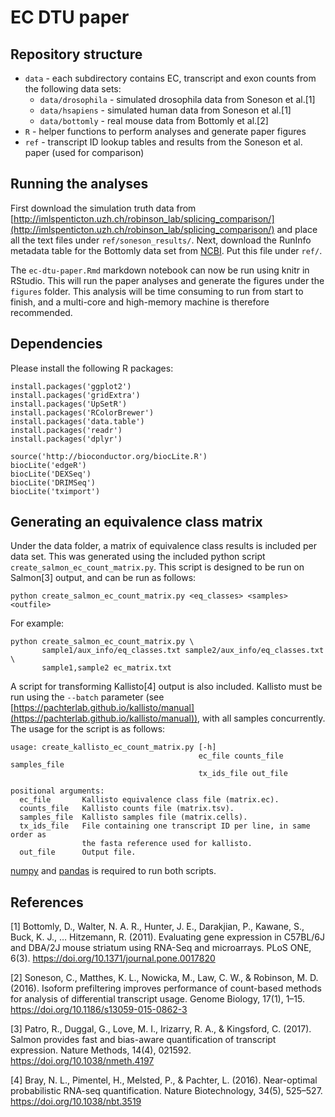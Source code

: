 EC DTU paper
============

Repository structure
--------------------

* `data` - each subdirectory contains EC, transcript and exon counts from the following data sets:
    * `data/drosophila` - simulated drosophila data from Soneson et al.[1]
    * `data/hsapiens` - simulated human data from Soneson et al.[1]
    * `data/bottomly` - real mouse data from Bottomly et al.[2]
* `R` - helper functions to perform analyses and generate paper figures
* `ref` - transcript ID lookup tables and results from the Soneson et al. paper (used for comparison)

Running the analyses
--------------------

First download the simulation truth data from [http://imlspenticton.uzh.ch/robinson_lab/splicing_comparison/](http://imlspenticton.uzh.ch/robinson_lab/splicing_comparison/) and place all the text files under `ref/soneson_results/`. Next, download the RunInfo metadata table for the Bottomly data set from [NCBI](https://www.ncbi.nlm.nih.gov/Traces/study/?acc=SRP004777). Put this file under `ref/`.

The `ec-dtu-paper.Rmd` markdown notebook can now be run using knitr in RStudio. This will run the paper analyses and generate the figures under the `figures` folder. This analysis will be time consuming to run from start to finish, and a multi-core and high-memory machine is therefore recommended.

Dependencies
------------

Please install the following R packages:

```
install.packages('ggplot2')
install.packages('gridExtra')
install.packages('UpSetR')
install.packages('RColorBrewer')
install.packages('data.table')
install.packages('readr')
install.packages('dplyr')

source('http://bioconductor.org/biocLite.R')
biocLite('edgeR')
biocLite('DEXSeq')
biocLite('DRIMSeq')
biocLite('tximport')
```

Generating an equivalence class matrix
--------------------------------------

Under the data folder, a matrix of equivalence class results is included per data set. This was generated using the included python script `create_salmon_ec_count_matrix.py`. This script is designed to be run on Salmon[3] output, and can be run as follows:

```
python create_salmon_ec_count_matrix.py <eq_classes> <samples> <outfile>
```

For example:
```
python create_salmon_ec_count_matrix.py \
       sample1/aux_info/eq_classes.txt sample2/aux_info/eq_classes.txt \
       sample1,sample2 ec_matrix.txt
```

A script for transforming Kallisto[4] output is also included. Kallisto must be run using the `--batch` parameter (see [https://pachterlab.github.io/kallisto/manual](https://pachterlab.github.io/kallisto/manual)), with all samples concurrently. The usage for the script is as follows:

```
usage: create_kallisto_ec_count_matrix.py [-h]
                                          ec_file counts_file samples_file
                                          tx_ids_file out_file

positional arguments:
  ec_file       Kallisto equivalence class file (matrix.ec).
  counts_file   Kallisto counts file (matrix.tsv).
  samples_file  Kallisto samples file (matrix.cells).
  tx_ids_file   File containing one transcript ID per line, in same order as
                the fasta reference used for kallisto.
  out_file      Output file.
```

[numpy](https://pypi.org/project/numpy/) and [pandas](https://pandas.pydata.org/) is required to run both scripts.

References
----------

[1] Bottomly, D., Walter, N. A. R., Hunter, J. E., Darakjian, P., Kawane, S., Buck, K. J., … Hitzemann, R. (2011). Evaluating gene expression in C57BL/6J and DBA/2J mouse striatum using RNA-Seq and microarrays. PLoS ONE, 6(3). https://doi.org/10.1371/journal.pone.0017820

[2] Soneson, C., Matthes, K. L., Nowicka, M., Law, C. W., & Robinson, M. D. (2016). Isoform prefiltering improves performance of count-based methods for analysis of differential transcript usage. Genome Biology, 17(1), 1–15. https://doi.org/10.1186/s13059-015-0862-3

[3] Patro, R., Duggal, G., Love, M. I., Irizarry, R. A., & Kingsford, C. (2017). Salmon provides fast and bias-aware quantification of transcript expression. Nature Methods, 14(4), 021592. https://doi.org/10.1038/nmeth.4197

[4] Bray, N. L., Pimentel, H., Melsted, P., & Pachter, L. (2016). Near-optimal probabilistic RNA-seq quantification. Nature Biotechnology, 34(5), 525–527. https://doi.org/10.1038/nbt.3519
